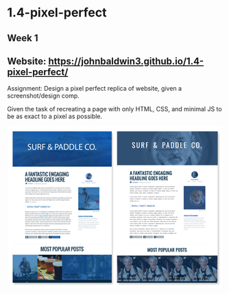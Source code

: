 # 1.4-pixel-perfect

Week 1
------
Website: https://johnbaldwin3.github.io/1.4-pixel-perfect/
------

Assignment: Design a pixel perfect replica of website, given a screenshot/design comp.


Given the task of recreating a page with only HTML, CSS, and minimal JS to be as exact to a pixel as possible.

![alt tag](https://github.com/johnbaldwin3/1.4-pixel-perfect/blob/master/images/pixel-perfect.png)
